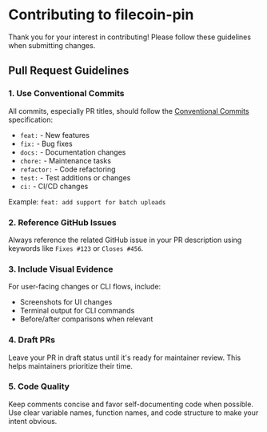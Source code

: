 # Contributing to filecoin-pin

Thank you for your interest in contributing! Please follow these guidelines when submitting changes.

## Pull Request Guidelines

### 1. Use Conventional Commits

All commits, especially PR titles, should follow the [Conventional Commits](https://www.conventionalcommits.org/) specification:

- `feat:` - New features
- `fix:` - Bug fixes
- `docs:` - Documentation changes
- `chore:` - Maintenance tasks
- `refactor:` - Code refactoring
- `test:` - Test additions or changes
- `ci:` - CI/CD changes

Example: `feat: add support for batch uploads`

### 2. Reference GitHub Issues

Always reference the related GitHub issue in your PR description using keywords like `Fixes #123` or `Closes #456`.

### 3. Include Visual Evidence

For user-facing changes or CLI flows, include:
- Screenshots for UI changes
- Terminal output for CLI commands
- Before/after comparisons when relevant

### 4. Draft PRs

Leave your PR in draft status until it's ready for maintainer review. This helps maintainers prioritize their time.

### 5. Code Quality

Keep comments concise and favor self-documenting code when possible. Use clear variable names, function names, and code structure to make your intent obvious.
